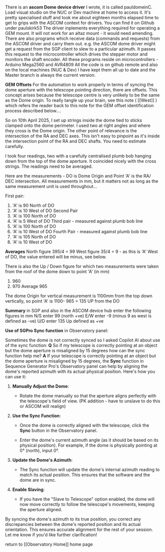 There is an **ascom Dome device driver** I wrote, it is called pauldomeinC. Load visual studio on the NUC or Dev machine at home to access it. It's pretty specialised stuff and took me about eighteen months elapsed time to get to grips with the ASCOM context for drivers. You can find it on Github under paulskirk53 The driver inplements everything required for operating a GEM mount. It will not work for an altaz mount - it would need amending.
There are also programs which receive data (commands and requests) from the ASCOM driver and carry them out. e.g. the ASCOM dome driver might get a request from the SGP client to slew to a particular azimuth. It passes this request to the microcontroller which drives the stepper motor and monitors the shaft encoder. All these programs reside on microcontrollers - Arduino Mega2560 and AVR4809
All the code is on github remote and also on the local machines (NUC  & Dev) I have kept them all up to date and the Master branch is always the current version.

**GEM Offsets**
For the automation to work properly in terms of syncing the dome aperture with the telescope pointing direction, there are offsets. This concept arises because the telescope centre is very unlikely to be the same as the Dome origin. To really tangle up your brain, see this note ( [[West]] ) which refers the reader back to this note for the GEM offset identification process described below....

So on 10th April 2025, I set up strings inside the dome tied to sticks clamped onto the dome perimeter. I used two at right angles and where they cross is the Dome origin.
The other point of relevance is the intersection of the RA and DEC axes. This isn't easy to pinpoint as it's inside the intersection point of the RA and DEC shafts. You need to estimate carefully.

I took four readings, two with a carefully centralised plumb bob hanging down from the top of the dome aperture. It coincided nicely with the cross strings. The readings need to be averaged.

Here are the measurements - DO is Dome Origin and Point 'A' is the RA/ DEC intersection. All measurements in mm, but it matters not as long as the same measurement unit is used throughout...

First pair:
1. 'A' is 90 North of DO
2. 'A' is 10 West of DO
Second Pair
3. 'A' is 100 North of DO
4. 'A' is 5 West of DO
Third pair - measured against plumb bob line
5. 'A' is 100 North of DO
6. 'A' is 10 West of DO
Fourth Pair - measured against plumb bob line
7. 'A' is 105 North of DO
8. 'A' is 10 West of DO

**Averages**
North figure 395/4 = 99
West figure 35/4 = 9 - as this is 'A' West of DO, the value entered will be minus, see below.

There is also the Up / Down figure for which two measurements were taken from the roof of the dome down to point 'A' (in mm)
1. 960
2. 970
Average 965

The dome Origin for vertical measurement is 1100mm from the top down vertically, so point 'A' is 1100- 965 = 135 UP from the DO

**Summary**
in SGP and also in the ASCOM device hub enter the following figures in mm
N/S enter 99 (north +ve)
E/W enter -9  (minus 9 as west is defined as -ve)
U/D enter 135 Up defined as +ve



**Use of SGPro Sync function** in Observatory panel:

Sometimes the dome is not correctly synced so I asked Copilot AI about use of the sync function:
**Q**
So if my telescope is correctly pointing at an object but the dome aperture is misaligned by 15 degrees how can the sync function help me?
**A**
If your telescope is correctly pointing at an object but the dome aperture is misaligned by 15 degrees, the **Sync** function in Sequence Generator Pro's Observatory panel can help by aligning the dome's reported azimuth with its actual physical position. Here's how you can use it:

1. **Manually Adjust the Dome**:
    
    - Rotate the dome manually so that the aperture aligns perfectly with the telescope's field of view. (PK addition - have to unslave to do this or ASCOM will realign)
        
2. **Use the Sync Function**:
    
    - Once the dome is correctly aligned with the telescope, click the **Sync** button in the Observatory panel.
        
    - Enter the dome's current azimuth angle (as it should be based on its physical position). For example, if the dome is physically pointing at 0° (north), input 0°.
        
3. **Update the Dome's Azimuth**:
    
    - The Sync function will update the dome's internal azimuth reading to match its actual position. This ensures that the software and the dome are in sync.
        
4. **Enable Slaving**:
    
    - If you have the "Slave to Telescope" option enabled, the dome will now move correctly to follow the telescope's movements, keeping the aperture aligned.
        

By syncing the dome's azimuth to its true position, you correct any discrepancies between the dome's reported position and its actual orientation. This ensures accurate alignment for the rest of your session. Let me know if you'd like further clarification!





return to [[Observatory Home]] home page